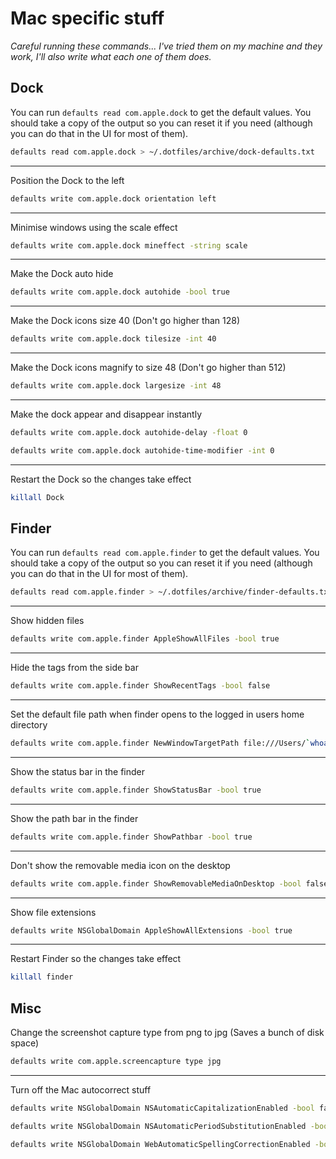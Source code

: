 # Mac specific stuff

_Careful running these commands... I've tried them on my machine and they work, I'll also write what each one of them does._

## Dock

You can run `defaults read com.apple.dock` to get the default values.
You should take a copy of the output so you can reset it if you need (although you can do that in the UI for most of them).

```bash
defaults read com.apple.dock > ~/.dotfiles/archive/dock-defaults.txt
```

---

Position the Dock to the left

```bash
defaults write com.apple.dock orientation left
```

---

Minimise windows using the scale effect

```bash
defaults write com.apple.dock mineffect -string scale
```

---

Make the Dock auto hide

```bash
defaults write com.apple.dock autohide -bool true
```

---

Make the Dock icons size 40 (Don't go higher than 128)

```bash
defaults write com.apple.dock tilesize -int 40
```

---

Make the Dock icons magnify to size 48 (Don't go higher than 512)

```bash
defaults write com.apple.dock largesize -int 48
```

---

Make the dock appear and disappear instantly

```bash
defaults write com.apple.dock autohide-delay -float 0
```

```bash
defaults write com.apple.dock autohide-time-modifier -int 0
```

---

Restart the Dock so the changes take effect

```bash
killall Dock
```

## Finder

You can run `defaults read com.apple.finder` to get the default values.
You should take a copy of the output so you can reset it if you need (although you can do that in the UI for most of them).

```bash
defaults read com.apple.finder > ~/.dotfiles/archive/finder-defaults.txt
```

---

Show hidden files

```bash
defaults write com.apple.finder AppleShowAllFiles -bool true
```

---

Hide the tags from the side bar

```bash
defaults write com.apple.finder ShowRecentTags -bool false
```

---

Set the default file path when finder opens to the logged in users home directory

```bash
defaults write com.apple.finder NewWindowTargetPath file:///Users/`whoami`/
```

---

Show the status bar in the finder

```bash
defaults write com.apple.finder ShowStatusBar -bool true
```

---

Show the path bar in the finder

```bash
defaults write com.apple.finder ShowPathbar -bool true
```

---

Don't show the removable media icon on the desktop

```bash
defaults write com.apple.finder ShowRemovableMediaOnDesktop -bool false
```

---

Show file extensions

```bash
defaults write NSGlobalDomain AppleShowAllExtensions -bool true
```

---

Restart Finder so the changes take effect

```bash
killall finder
```

## Misc

Change the screenshot capture type from png to jpg (Saves a bunch of disk space)

```bash
defaults write com.apple.screencapture type jpg
```

---

Turn off the Mac autocorrect stuff

```bash
defaults write NSGlobalDomain NSAutomaticCapitalizationEnabled -bool false
```

```bash
defaults write NSGlobalDomain NSAutomaticPeriodSubstitutionEnabled -bool false
```

```bash
defaults write NSGlobalDomain WebAutomaticSpellingCorrectionEnabled -bool false
```
